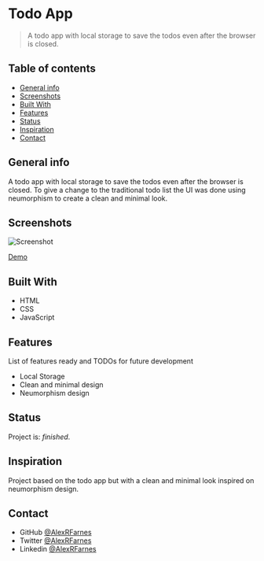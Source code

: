 # Todo App

> A todo app with local storage to save the todos even after the browser is closed.

## Table of contents

- [General info](#general-info)
- [Screenshots](#screenshots)
- [Built With](#built-with)
- [Features](#features)
- [Status](#status)
- [Inspiration](#inspiration)
- [Contact](#contact)

## General info

A todo app with local storage to save the todos even after the browser is closed. To give a change to the traditional todo list the UI was done using neumorphism to create a clean and minimal look. 

## Screenshots

![Screenshot](https://user-images.githubusercontent.com/57517804/116334980-b1bb9f00-a808-11eb-9e80-ddceda130482.png)

[Demo](https://confident-leakey-eee418.netlify.app)

## Built With

- HTML
- CSS
- JavaScript

## Features

List of features ready and TODOs for future development

- Local Storage
- Clean and minimal design
- Neumorphism design

## Status

Project is: _finished_.

## Inspiration

Project based on the todo app but with a clean and minimal look inspired on neumorphism design.

## Contact

- GitHub [@AlexRFarnes](https://github.com/AlexRFarnes)
- Twitter [@AlexRFarnes](https://twitter.com/alexrfarnes)
- Linkedin [@AlexRFarnes](https://www.linkedin.com/in/alexrfarnes/)
